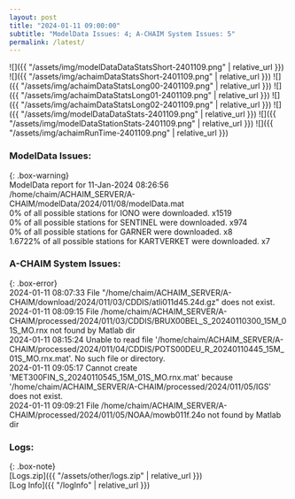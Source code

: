 ```yaml
---
layout: post
title: "2024-01-11 09:00:00"
subtitle: "ModelData Issues: 4; A-CHAIM System Issues: 5"
permalink: /latest/
---
```


![]({{ "/assets/img/modelDataDataStatsShort-2401109.png" | relative_url }})
![]({{ "/assets/img/achaimDataStatsShort-2401109.png" | relative_url }})
![]({{ "/assets/img/achaimDataStatsLong00-2401109.png" | relative_url }})
![]({{ "/assets/img/achaimDataStatsLong01-2401109.png" | relative_url }})
![]({{ "/assets/img/achaimDataStatsLong02-2401109.png" | relative_url }})
![]({{ "/assets/img/modelDataDataStats-2401109.png" | relative_url }})
![]({{ "/assets/img/modelDataStationStats-2401109.png" | relative_url }})
![]({{ "/assets/img/achaimRunTime-2401109.png" | relative_url }})


### ModelData Issues:  
  
{: .box-warning}  
 ModelData report for 11-Jan-2024 08:26:56   
 /home/chaim/ACHAIM_SERVER/A-CHAIM/modelData/2024/011/08/modelData.mat   
 0% of all possible stations for IONO were downloaded. x1519   
 0% of all possible stations for SENTINEL were downloaded. x974   
 0% of all possible stations for GARNER were downloaded. x8   
 1.6722% of all possible stations for KARTVERKET were downloaded. x7   
  
### A-CHAIM System Issues:  
  
{: .box-error}  
2024-01-11 08:07:33 File "/home/chaim/ACHAIM_SERVER/A-CHAIM/download/2024/011/03/CDDIS/atli011d45.24d.gz" does not exist.  
2024-01-11 08:09:15 File /home/chaim/ACHAIM_SERVER/A-CHAIM/processed/2024/011/03/CDDIS/BRUX00BEL_S_20240110300_15M_01S_MO.rnx not found by Matlab dir  
2024-01-11 08:15:24 Unable to read file '/home/chaim/ACHAIM_SERVER/A-CHAIM/processed/2024/011/04/CDDIS/POTS00DEU_R_20240110445_15M_01S_MO.rnx.mat'. No such file or directory.  
2024-01-11 09:05:17 Cannot create 'MET300FIN_S_20240110545_15M_01S_MO.rnx.mat' because '/home/chaim/ACHAIM_SERVER/A-CHAIM/processed/2024/011/05/IGS' does not exist.  
2024-01-11 09:09:21 File /home/chaim/ACHAIM_SERVER/A-CHAIM/processed/2024/011/05/NOAA/mowb011f.24o not found by Matlab dir  

### Logs:  
  
{: .box-note}  
[Logs.zip]({{ "/assets/other/logs.zip" | relative_url }})  
[Log Info]({{ "/logInfo" | relative_url }})  
